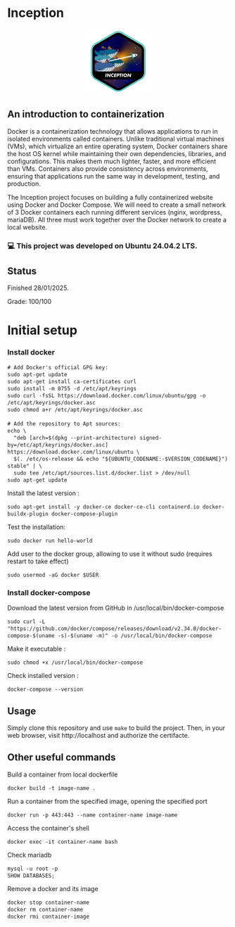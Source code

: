 # Inception

<p align="center">
  <img src="https://github.com/ArenKae/ArenKae/blob/main/42%20badges/inceptione.png" alt="ft_irc 42 project badge"/>
</p>

## An introduction to containerization
Docker is a containerization technology that allows applications to run in isolated environments called containers. Unlike traditional virtual machines (VMs), which virtualize an entire operating system, Docker containers share the host OS kernel while maintaining their own dependencies, libraries, and configurations. This makes them much lighter, faster, and more efficient than VMs. Containers also provide consistency across environments, ensuring that applications run the same way in development, testing, and production.

The Inception project focuses on building a fully containerized website using Docker and Docker Compose.  We will need to create a small network of 3 Docker containers each running different services (nginx, wordpress, mariaDB). All three must work together over the Docker network to create a local website.

### 💻 This project was developed on Ubuntu 24.04.2 LTS.

## Status
Finished 28/01/2025.

Grade: 100/100

# Initial setup

### Install docker
```
# Add Docker's official GPG key:
sudo apt-get update
sudo apt-get install ca-certificates curl
sudo install -m 0755 -d /etc/apt/keyrings
sudo curl -fsSL https://download.docker.com/linux/ubuntu/gpg -o /etc/apt/keyrings/docker.asc
sudo chmod a+r /etc/apt/keyrings/docker.asc

# Add the repository to Apt sources:
echo \
  "deb [arch=$(dpkg --print-architecture) signed-by=/etc/apt/keyrings/docker.asc] https://download.docker.com/linux/ubuntu \
  $(. /etc/os-release && echo "${UBUNTU_CODENAME:-$VERSION_CODENAME}") stable" | \
  sudo tee /etc/apt/sources.list.d/docker.list > /dev/null
sudo apt-get update
```

Install the latest version :
```
sudo apt-get install -y docker-ce docker-ce-cli containerd.io docker-buildx-plugin docker-compose-plugin
```

Test the installation:
```
sudo docker run hello-world
```

Add user to the docker group, allowing to use it without sudo (requires restart to take effect)
```
sudo usermod -aG docker $USER
```

### Install docker-compose
Download the latest version from GitHub in /usr/local/bin/docker-compose
```
sudo curl -L "https://github.com/docker/compose/releases/download/v2.34.0/docker-compose-$(uname -s)-$(uname -m)" -o /usr/local/bin/docker-compose
```

Make it executable :
```
sudo chmod +x /usr/local/bin/docker-compose
```

Check installed version :
```
docker-compose --version
```

## Usage
Simply clone this repository and use ```make``` to build the project.
Then, in your web browser, visit http://localhost and authorize the certifacte.

## Other useful commands

Build a container from local dockerfile
```
docker build -t image-name .
```

Run a container from the specified image, opening the specified port
```
docker run -p 443:443 --name container-name image-name
```

Access the container's shell
```
docker exec -it container-name bash
```

Check mariadb
```
mysql -u root -p
SHOW DATABASES;
```

Remove a docker and its image
```
docker stop container-name
docker rm container-name
docker rmi container-image
```